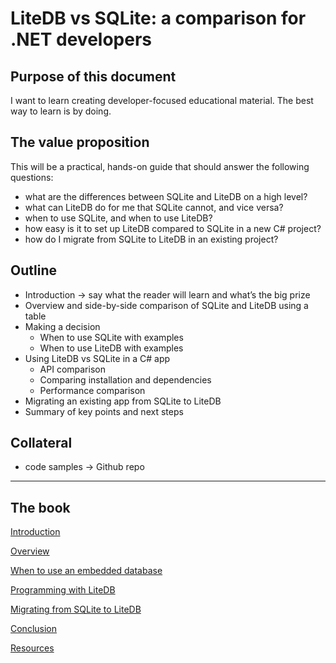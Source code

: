 # LiteDB vs SQLite: a comparison for .NET developers

## Purpose of this document

I want to learn creating developer-focused educational material. The best way to learn is by doing.

## The value proposition

This will be a practical, hands-on guide that should answer the following questions:

- what are the differences between SQLite and LiteDB on a high level?
- what can LiteDB do for me that SQLite cannot, and vice versa?
- when to use SQLite, and when to use LiteDB?
- how easy is it to set up LiteDB compared to SQLite in a new C# project?
- how do I migrate from SQLite to LiteDB in an existing project?

## Outline

- Introduction → say what the reader will learn and what’s the big prize
- Overview and side-by-side comparison of SQLite and LiteDB using a table
- Making a decision
    - When to use SQLite with examples
    - When to use LiteDB with examples
- Using LiteDB vs SQLite in a C# app
    - API comparison
    - Comparing installation and dependencies
    - Performance comparison
- Migrating an existing app from SQLite to LiteDB
- Summary of key points and next steps

## Collateral

- code samples → Github repo

---

## The book

[Introduction](src/markdown/1.%20Introduction.md)

[Overview](src/markdown/2.%20Overview.md)

[When to use an embedded database](src/markdown/3.%20When%20to%20use%20an%20embedded%20database.md)

[Programming with LiteDB](src/markdown/4.%20Programming%20with%20LiteDB.md)

[Migrating from SQLite to LiteDB](src/markdown/5.%20Migrating%20from%20SQLite%20to%20LiteDB.md)

[Conclusion](src/markdown/6.%20Conclusion.md)

[Resources](src/markdown/7.%20Resources.md)
